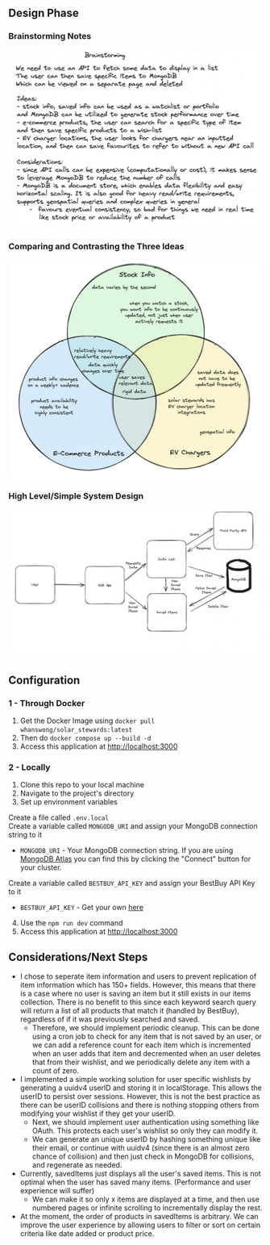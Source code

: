 ## Design Phase

### Brainstorming Notes
![Brainstorming Notes](/images/Brainstorming.png)

### Comparing and Contrasting the Three Ideas
![Venn Diagram of Ideas](/images/VennDiagram.png)

### High Level/Simple System Design
![Diagram of Simple System Design](/images/HighLevelSystemDesign.png)

## Configuration
### 1 - Through Docker
1) Get the Docker Image using `docker pull whanswong/solar_stewards:latest`
2) Then do `docker compose up --build -d`
3) Access this application at [http://localhost:3000](http://localhost:3000)

### 2 - Locally
1) Clone this repo to your local machine
2) Navigate to the project's directory
3) Set up environment variables

Create a file called `.env.local` \
Create a variable called `MONGODB_URI` and assign your MongoDB connection string to it

- `MONGODB_URI` - Your MongoDB connection string. If you are using [MongoDB Atlas](https://mongodb.com/atlas) you can find this by clicking the "Connect" button for your cluster.

Create a variable called `BESTBUY_API_KEY` and assign your BestBuy API Key to it

- `BESTBUY_API_KEY` - Get your own [here](https://developer.bestbuy.com/)


4) Use the `npm run dev` command
5) Access this application at [http://localhost:3000](http://localhost:3000)


## Considerations/Next Steps
- I chose to seperate item information and users to prevent replication of item information which has 150+ fields. However, this means that there is a case where no user is saving an item but it still exists in our items collection. There is no benefit to this since each keyword search query will return a list of all products that match it (handled by BestBuy), regardless of if it was previously searched and saved. 
  - Therefore, we should implement periodic cleanup. This can be done using a cron job to check for any item that is not saved by an user, or we can add a reference count for each item which is incremented when an user adds that item and decremented when an user deletes that from their wishlist, and we periodically delete any item with a count of zero.
- I implemented a simple working solution for user specific wishlists by generating a uuidv4 userID and storing it in localStorage. This allows the userID to persist over sessions. However, this is not the best practice as there can be userID collisions and there is nothing stopping others from modifying your wishlist if they get your userID.
  - Next, we should implement user authentication using something like OAuth. This protects each user's wishlist so only they can modify it.
  - We can generate an unique userID by hashing something unique like their email, or continue with uuidv4 (since there is an almost zero chance of collision) and then just check in MongoDB for collisions, and regenerate as needed.
- Currently, savedItems just displays all the user's saved items. This is not optimal when the user has saved many items. (Performance and user experience will suffer)
  - We can make it so only x items are displayed at a time, and then use numbered pages or infinite scrolling to incrementally display the rest.
- At the moment, the order of products in savedItems is arbitrary. We can improve the user experience by allowing users to filter or sort on certain criteria like date added or product price.
